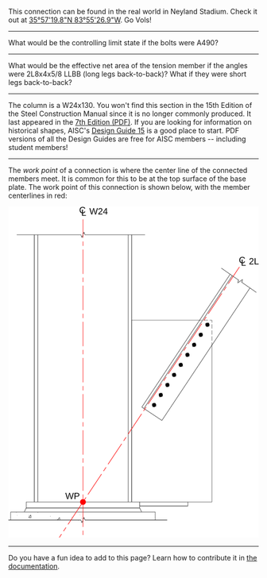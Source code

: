 This connection can be found in the real world in Neyland Stadium. Check it out
at
[35°57\'19.8\"N 83°55\'26.9\"W](https://www.google.com/maps/place/35%C2%B057'19.8%22N+83%C2%B055'26.9%22W).
Go Vols!

--------------------------------------------------------------------------------

What would be the controlling limit state if the bolts were A490?

--------------------------------------------------------------------------------

What would be the effective net area of the tension member if the angles were
2L8x4x5/8 LLBB (long legs back-to-back)? What if they were short legs back-to-back?

--------------------------------------------------------------------------------

The column is a W24x130. You won't find this section in the 15th Edition of the
Steel Construction Manual since it is no longer commonly produced. It last
appeared in the
[7th Edition (PDF)](https://www.aisc.org/globalassets/aisc/publications/historic-steel-construction-manuals/r07-04_5859.pdf).
If you are looking for information on historical shapes, AISC's
[Design Guide 15](https://www.aisc.org/products/publication/design-guide/Design-Guide-15-Rehabilitation-and-Retrofit-Second-Edition/)
is a good place to start. PDF versions of all the Design Guides are free for
AISC members -- including student members!

--------------------------------------------------------------------------------

The *work point* of a connection is where the center line of the connected
members meet. It is common for this to be at the top surface of the base plate. The work
point of this connection is shown below, with the member centerlines in red:

![Work point shown by intersection of member centerlines.](./workpoint.svg)

--------------------------------------------------------------------------------

Do you have a fun idea to add to this page? Learn how to contribute it in [the documentation](../docs/#Adding-a-more-fun-item).
